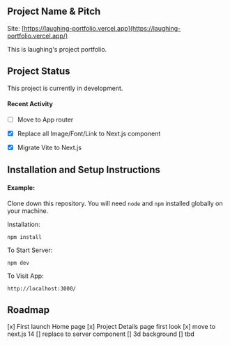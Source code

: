 ## Project Name & Pitch

Site: [https://laughing-portfolio.vercel.app](https://laughing-portfolio.vercel.app/)

This is laughing's project portfolio.

## Project Status

This project is currently in development. 

#### Recent Activity

- [ ] Move to App router
- [x] Replace all Image/Font/Link to Next.js component
- [x] Migrate Vite to Next.js


## Installation and Setup Instructions

#### Example:  

Clone down this repository. You will need `node` and `npm` installed globally on your machine.  

Installation:

`npm install`  

To Start Server:

`npm dev`  

To Visit App:

`http://localhost:3000/`  

## Roadmap

[x] First launch Home page
[x] Project Details page first look
[x] move to next.js 14
[] replace to server component 
[] 3d background
[] tbd
